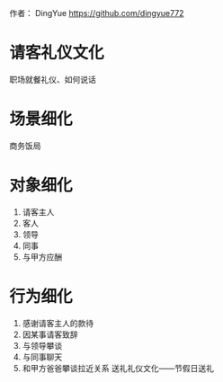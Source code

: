 作者： DingYue https://github.com/dingyue772

# 请客礼仪文化

职场就餐礼仪、如何说话

# 场景细化

商务饭局

# 对象细化

1. 请客主人
1. 客人
1. 领导
1. 同事
1. 与甲方应酬

# 行为细化

1. 感谢请客主人的款待
1. 因某事请客致辞
1. 与领导攀谈
1. 与同事聊天
1. 和甲方爸爸攀谈拉近关系
   送礼礼仪文化——节假日送礼
